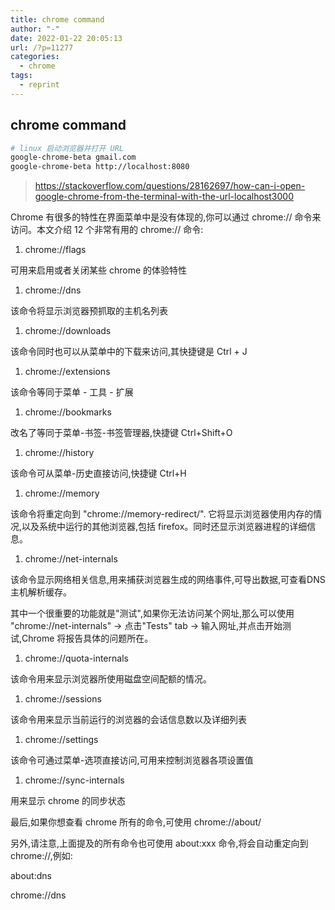 ```yaml
---
title: chrome command
author: "-"
date: 2022-01-22 20:05:13
url: /?p=11277
categories:
  - chrome
tags:
  - reprint
---
```

## chrome command
```bash
# linux 启动浏览器并打开 URL
google-chrome-beta gmail.com
google-chrome-beta http://localhost:8080
```
>https://stackoverflow.com/questions/28162697/how-can-i-open-google-chrome-from-the-terminal-with-the-url-localhost3000

Chrome 有很多的特性在界面菜单中是没有体现的,你可以通过 chrome:// 命令来访问。本文介绍 12 个非常有用的 chrome:// 命令: 

  1. chrome://flags

可用来启用或者关闭某些 chrome 的体验特性

  1. chrome://dns

该命令将显示浏览器预抓取的主机名列表

  1. chrome://downloads

该命令同时也可以从菜单中的下载来访问,其快捷键是 Ctrl + J

  1. chrome://extensions

该命令等同于菜单 - 工具 - 扩展

  1. chrome://bookmarks

改名了等同于菜单-书签-书签管理器,快捷键 Ctrl+Shift+O

  1. chrome://history

该命令可从菜单-历史直接访问,快捷键 Ctrl+H

  1. chrome://memory

该命令将重定向到 "chrome://memory-redirect/". 它将显示浏览器使用内存的情况,以及系统中运行的其他浏览器,包括 firefox。同时还显示浏览器进程的详细信息。

  1. chrome://net-internals

该命令显示网络相关信息,用来捕获浏览器生成的网络事件,可导出数据,可查看DNS主机解析缓存。

其中一个很重要的功能就是"测试",如果你无法访问某个网址,那么可以使用 "chrome://net-internals" -> 点击"Tests" tab -> 输入网址,并点击开始测试,Chrome 将报告具体的问题所在。

  1. chrome://quota-internals

该命令用来显示浏览器所使用磁盘空间配额的情况。

  1. chrome://sessions

该命令用来显示当前运行的浏览器的会话信息数以及详细列表

  1. chrome://settings

该命令可通过菜单-选项直接访问,可用来控制浏览器各项设置值

  1. chrome://sync-internals

用来显示 chrome 的同步状态

最后,如果你想查看 chrome 所有的命令,可使用 chrome://about/

另外,请注意,上面提及的所有命令也可使用 about:xxx 命令,将会自动重定向到 chrome://,例如: 

about:dns
  
chrome://dns